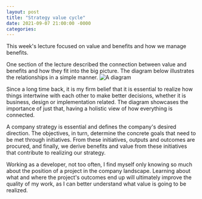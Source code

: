 ```yaml
---
layout: post
title: "Strategy value cycle"
date: 2021-09-07 21:00:00 -0000
categories:
---
```

This week's lecture focused on value and benefits and how we manage benefits. 

One section of the lecture described the connection between value and benefits and how they fit into the big picture. The diagram below illustrates the relationships in a simple manner. 
![A diagram](_site/assets/strategy-value-cycle.png)

Since a long time back, it is my firm belief that it is essential to realize how things intertwine with each other to make better decisions, whether it is business, design or implementation related. The diagram showcases the importance of just that, having a holistic view of how everything is connected. 

A company strategy is essential and defines the company's desired direction. The objectives, in turn, determine the concrete goals that need to be met through initiatives. From these initiatives, outputs and outcomes are procured, and finally, we derive benefits and value from these initiatives that contribute to realizing our strategy. 

Working as a developer, not too often, I find myself only knowing so much about the position of a project in the company landscape. Learning about what and where the project's outcomes end up will ultimately improve the quality of my work, as I can better understand what value is going to be realized. 

